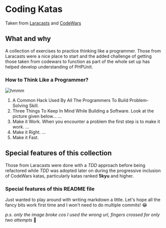 # Coding Katas
Taken from [Laracasts](https://laracasts.com/@MizouziE) and [CodeWars](https://www.codewars.com/users/MizouziE)

## What and why
A collection of exercises to practice thinking like a programmer. Those from Laracasts were a nice place to start and the added challenge of getting those taken from codewars to function as part of the whole set up has helped develop understanding of PHPUnit.

### How to Think Like a Programmer?
![hmmm](https://media.geeksforgeeks.org/wp-content/cdn-uploads/20200326191711/How-to-Think-Like-a-Programmer.png)
1. A Common Hack Used By All The Programmers To Build Problem-Solving Skill.
2. Three Things To Keep In Mind While Building a Software. Look at the picture given below… ...
3. Make it Work. When you encounter a problem the first step is to make it work. ...
4. Make it Right. ...
5. Make it Fast.

## Special features of **this** collection
Those from Laracasts were done with a *TDD* approach before being refactored while *TDD* was adopted later on during the progressive inclusion of CodeWars katas, particularly katas ranked **5kyu** and higher.

### Special features of **this** README file
Just wanted to play around with writing markdown a little. Let's hope all the fancy bits work first time and I won't need to do multiple commits! :joy:

*p.s. only the image broke cos I used the wrong url, fingers crossed for only two attempts* :crossed_fingers: